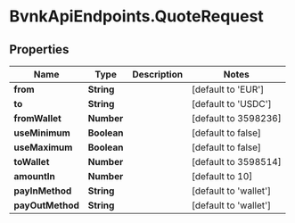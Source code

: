 # BvnkApiEndpoints.QuoteRequest

## Properties

Name | Type | Description | Notes
------------ | ------------- | ------------- | -------------
**from** | **String** |  | [default to &#39;EUR&#39;]
**to** | **String** |  | [default to &#39;USDC&#39;]
**fromWallet** | **Number** |  | [default to 3598236]
**useMinimum** | **Boolean** |  | [default to false]
**useMaximum** | **Boolean** |  | [default to false]
**toWallet** | **Number** |  | [default to 3598514]
**amountIn** | **Number** |  | [default to 10]
**payInMethod** | **String** |  | [default to &#39;wallet&#39;]
**payOutMethod** | **String** |  | [default to &#39;wallet&#39;]


